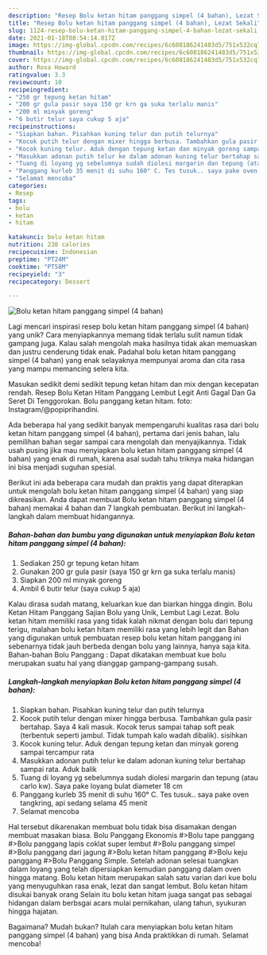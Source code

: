 ```yaml
---
description: "Resep Bolu ketan hitam panggang simpel (4 bahan), Lezat Sekali"
title: "Resep Bolu ketan hitam panggang simpel (4 bahan), Lezat Sekali"
slug: 1124-resep-bolu-ketan-hitam-panggang-simpel-4-bahan-lezat-sekali
date: 2021-01-18T08:54:14.017Z
image: https://img-global.cpcdn.com/recipes/6c608186241483d5/751x532cq70/bolu-ketan-hitam-panggang-simpel-4-bahan-foto-resep-utama.jpg
thumbnail: https://img-global.cpcdn.com/recipes/6c608186241483d5/751x532cq70/bolu-ketan-hitam-panggang-simpel-4-bahan-foto-resep-utama.jpg
cover: https://img-global.cpcdn.com/recipes/6c608186241483d5/751x532cq70/bolu-ketan-hitam-panggang-simpel-4-bahan-foto-resep-utama.jpg
author: Rosa Howard
ratingvalue: 3.3
reviewcount: 10
recipeingredient:
- "250 gr tepung ketan hitam"
- "200 gr gula pasir saya 150 gr krn ga suka terlalu manis"
- "200 ml minyak goreng"
- "6 butir telur saya cukup 5 aja"
recipeinstructions:
- "Siapkan bahan. Pisahkan kuning telur dan putih telurnya"
- "Kocok putih telur dengan mixer hingga berbusa. Tambahkan gula pasir bertahap. Saya 4 kali masuk. Kocok terus sampai tahap soft peak (terbentuk seperti jambul. Tidak tumpah kalo wadah dibalik). sisihkan"
- "Kocok kuning telur. Aduk dengan tepung ketan dan minyak goreng sampai tercampur rata"
- "Masukkan adonan putih telur ke dalam adonan kuning telur bertahap sampai rata. Aduk balik"
- "Tuang di loyang yg sebelumnya sudah diolesi margarin dan tepung (atau carlo kw). Saya pake loyang bulat diameter 18 cm"
- "Panggang kurleb 35 menit di suhu 160° C. Tes tusuk.. saya pake oven tangkring, api sedang selama 45 menit"
- "Selamat mencoba"
categories:
- Resep
tags:
- bolu
- ketan
- hitam

katakunci: bolu ketan hitam 
nutrition: 238 calories
recipecuisine: Indonesian
preptime: "PT24M"
cooktime: "PT58M"
recipeyield: "3"
recipecategory: Dessert

---
```



![Bolu ketan hitam panggang simpel (4 bahan)](https://img-global.cpcdn.com/recipes/6c608186241483d5/751x532cq70/bolu-ketan-hitam-panggang-simpel-4-bahan-foto-resep-utama.jpg)

Lagi mencari inspirasi resep bolu ketan hitam panggang simpel (4 bahan) yang unik? Cara menyiapkannya memang tidak terlalu sulit namun tidak gampang juga. Kalau salah mengolah maka hasilnya tidak akan memuaskan dan justru cenderung tidak enak. Padahal bolu ketan hitam panggang simpel (4 bahan) yang enak selayaknya mempunyai aroma dan cita rasa yang mampu memancing selera kita.

Masukan sedikit demi sedikit tepung ketan hitam dan mix dengan kecepatan rendah. Resep Bolu Ketan Hitam Panggang Lembut Legit Anti Gagal Dan Ga Seret Di Tenggorokan. Bolu panggang ketan hitam. foto: Instagram/@popiprihandini.

Ada beberapa hal yang sedikit banyak mempengaruhi kualitas rasa dari bolu ketan hitam panggang simpel (4 bahan), pertama dari jenis bahan, lalu pemilihan bahan segar sampai cara mengolah dan menyajikannya. Tidak usah pusing jika mau menyiapkan bolu ketan hitam panggang simpel (4 bahan) yang enak di rumah, karena asal sudah tahu triknya maka hidangan ini bisa menjadi suguhan spesial.


Berikut ini ada beberapa cara mudah dan praktis yang dapat diterapkan untuk mengolah bolu ketan hitam panggang simpel (4 bahan) yang siap dikreasikan. Anda dapat membuat Bolu ketan hitam panggang simpel (4 bahan) memakai 4 bahan dan 7 langkah pembuatan. Berikut ini langkah-langkah dalam membuat hidangannya.

<!--inarticleads1-->

##### Bahan-bahan dan bumbu yang digunakan untuk menyiapkan Bolu ketan hitam panggang simpel (4 bahan):

1. Sediakan 250 gr tepung ketan hitam
1. Gunakan 200 gr gula pasir (saya 150 gr krn ga suka terlalu manis)
1. Siapkan 200 ml minyak goreng
1. Ambil 6 butir telur (saya cukup 5 aja)


Kalau dirasa sudah matang, keluarkan kue dan biarkan hingga dingin. Bolu Ketan Hitam Panggang Sajian Bolu yang Unik, Lembut Lagi Lezat. Bolu ketan hitam memiliki rasa yang tidak kalah nikmat dengan bolu dari tepung terigu, malahan bolu ketan hitam memiliki rasa yang lebih legit dan Bahan yang digunakan untuk pembuatan resep bolu ketan hitam panggang ini sebenarnya tidak jauh berbeda dengan bolu yang lainnya, hanya saja kita. Bahan-bahan Bolu Panggang : Dapat dikatakan membuat kue bolu merupakan suatu hal yang dianggap gampang-gampang susah. 

<!--inarticleads2-->

##### Langkah-langkah menyiapkan Bolu ketan hitam panggang simpel (4 bahan):

1. Siapkan bahan. Pisahkan kuning telur dan putih telurnya
1. Kocok putih telur dengan mixer hingga berbusa. Tambahkan gula pasir bertahap. Saya 4 kali masuk. Kocok terus sampai tahap soft peak (terbentuk seperti jambul. Tidak tumpah kalo wadah dibalik). sisihkan
1. Kocok kuning telur. Aduk dengan tepung ketan dan minyak goreng sampai tercampur rata
1. Masukkan adonan putih telur ke dalam adonan kuning telur bertahap sampai rata. Aduk balik
1. Tuang di loyang yg sebelumnya sudah diolesi margarin dan tepung (atau carlo kw). Saya pake loyang bulat diameter 18 cm
1. Panggang kurleb 35 menit di suhu 160° C. Tes tusuk.. saya pake oven tangkring, api sedang selama 45 menit
1. Selamat mencoba


Hal tersebut dikarenakan membuat bolu tidak bisa disamakan dengan membuat masakan biasa. Bolu Panggang Ekonomis #&gt;Bolu tape panggang #&gt;Bolu panggang lapis coklat super lembut #&gt;Bolu panggang simpel #&gt;Bolu panggang dari jagung #&gt;Bolu ketan hitam panggang #&gt;Bolu keju panggang #&gt;Bolu Panggang Simple. Setelah adonan selesai tuangkan dalam loyang yang telah dipersiapkan kemudian panggang dalam oven hingga matang. Bolu ketan hitam merupakan salah satu varian dari kue bolu yang menyuguhkan rasa enak, lezat dan sangat lembut. Bolu ketan hitam disukai banyak orang Selain itu bolu ketan hitam juaga sangat pas sebagai hidangan dalam berbsgai acars mulai pernikahan, ulang tahun, syukuran hingga hajatan. 

Bagaimana? Mudah bukan? Itulah cara menyiapkan bolu ketan hitam panggang simpel (4 bahan) yang bisa Anda praktikkan di rumah. Selamat mencoba!
